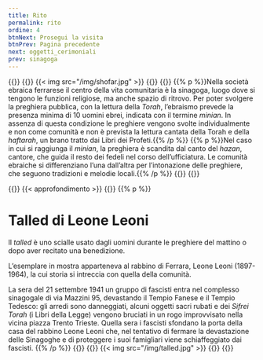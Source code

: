 ```yaml
---
title: Rito
permalink: rito
ordine: 4
btnNext: Prosegui la visita
btnPrev: Pagina precedente
next: oggetti_cerimoniali
prev: sinagoga
---
```

{{<row>}}
{{<column>}}
{{< img src="/img/shofar.jpg" >}}
{{</column>}}
{{<column>}}
{{% p %}}Nella società ebraica ferrarese il centro della vita comunitaria è la sinagoga, luogo dove si tengono le funzioni religiose, ma anche spazio di ritrovo.
Per poter svolgere la preghiera pubblica, con la lettura della *Torah*, l’ebraismo prevede la presenza minima di 10 uomini ebrei, indicata con il termine *minian*.
In assenza di questa condizione le preghiere vengono svolte individualmente e non come comunità e non è prevista la lettura cantata della Torah e della
*haftarah*, un brano tratto dai Libri dei Profeti.{{% /p %}}
{{% p %}}Nel caso in cui si raggiunga il *minian*, la preghiera è scandita dal canto del *hazan*, cantore, che guida il resto dei fedeli nel corso dell’ufficiatura. Le comunità
ebraiche si differenziano l’una dall’altra per l’intonazione delle preghiere, che seguono tradizioni e melodie locali.{{% /p %}}
{{</column>}}
{{</row>}}

{{<row class="approfondimento">}}
{{< approfondimento >}}
{{<column>}}
{{% p %}}
# Talled di Leone Leoni
Il *talled* è uno scialle usato dagli uomini durante le preghiere del mattino o dopo aver recitato una benedizione.

L’esemplare in mostra apparteneva al rabbino di Ferrara, Leone Leoni (1897-1964), la cui storia si intreccia con quella della comunità.

La sera del 21 settembre 1941 un gruppo di fascisti entra nel complesso sinagogale di via Mazzini 95, devastando il Tempio Fanese e il Tempio Tedesco: gli
arredi sono danneggiati, alcuni oggetti sacri rubati e dei *Sifrei Torah* (i Libri della Legge) vengono bruciati in un rogo improvvisato nella vicina piazza Trento
Trieste. Quella sera i fascisti sfondano la porta della casa del rabbino Leone Leoni che, nel tentativo di fermare la devastazione delle Sinagoghe e di
proteggere i suoi famigliari viene schiaffeggiato dai fascisti.
{{% /p %}}
{{</column>}}
{{<column>}}
{{< img src="/img/talled.jpg" >}}
{{</column>}}
{{</row>}}
